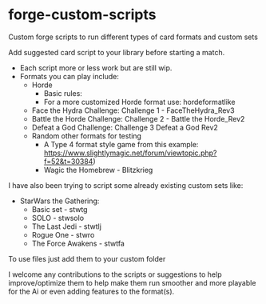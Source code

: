 # forge-custom-scripts
Custom forge scripts to run different types of card formats and custom sets

Add suggested card script to your library before starting a match. 
 - Each script more or less work but are still wip.
 - Formats you can play include:
     - Horde
       - Basic rules:
       - For a more customized Horde format use: hordeformatlike
     - Face the Hydra Challenge: Challenge 1 - FaceTheHydra_Rev3
     - Battle the Horde Challenge: Challenge 2 - Battle the Horde_Rev2
     - Defeat a God Challenge: Challenge 3 Defeat a God Rev2
     - Random other formats for testing
       - A Type 4 format style game from this example: 
https://www.slightlymagic.net/forum/viewtopic.php?f=52&t=30384)
       - Wagic the Homebrew - Blitzkrieg

I have also been trying to script some already existing custom sets like:
- StarWars the Gathering:
  - Basic set - stwtg
  - SOLO - stwsolo
  - The Last Jedi - stwtlj
  - Rogue One - stwro
  - The Force Awakens - stwtfa

To use files just add them to your custom folder

I welcome any contributions to the scripts or suggestions to help improve/optimize them to help make them run smoother and more playable for the Ai or even adding features to the format(s).
